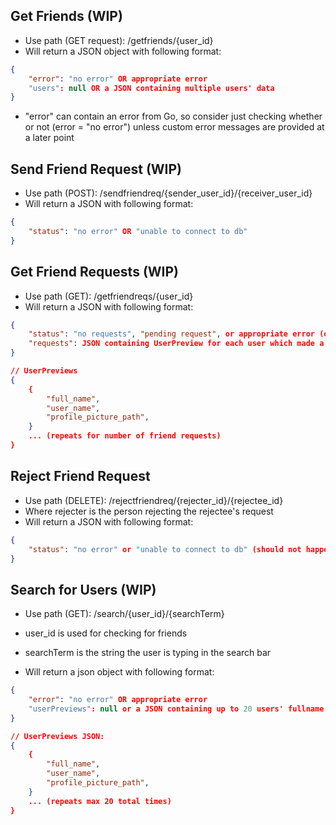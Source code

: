 ## Get Friends (WIP)

-   Use path (GET request): /getfriends/{user_id}
-   Will return a JSON object with following format:

```json
{
    "error": "no error" OR appropriate error
    "users": null OR a JSON containing multiple users' data
}
```

-   "error" can contain an error from Go, so consider just checking whether or not (error = "no error") unless custom error messages are provided at a later point

## Send Friend Request (WIP)

-   Use path (POST): /sendfriendreq/{sender_user_id}/{receiver_user_id}
-   Will return a JSON with following format:

```json
{
    "status": "no error" OR "unable to connect to db"
}
```

## Get Friend Requests (WIP)

-   Use path (GET): /getfriendreqs/{user_id}
-   Will return a JSON with following format:

```json
{
    "status": "no requests", "pending request", or appropriate error (only "unable to connect to db")
    "requests": JSON containing UserPreview for each user which made a request (see below)
}

// UserPreviews
{
    {
        "full_name",
        "user_name",
        "profile_picture_path",
    }
    ... (repeats for number of friend requests)
}
```

## Reject Friend Request

-   Use path (DELETE): /rejectfriendreq/{rejecter_id}/{rejectee_id}
-   Where rejecter is the person rejecting the rejectee's request
-   Will return a JSON with following format:

```json
{
    "status": "no error" or "unable to connect to db" (should not happen)
}
```

## Search for Users (WIP)

-   Use path (GET): /search/{user_id}/{searchTerm}
-   user_id is used for checking for friends
-   searchTerm is the string the user is typing in the search bar

-   Will return a json object with following format:

```json
{
    "error": "no error" OR appropriate error
    "userPreviews": null or a JSON containing up to 20 users' fullname + username + profile picture path (see below JSON)
}

// UserPreviews JSON:
{
    {
        "full_name",
        "user_name",
        "profile_picture_path",
    }
    ... (repeats max 20 total times)
}
```
